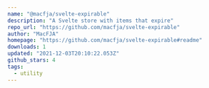 ```yaml
---
name: "@macfja/svelte-expirable"
description: "A Svelte store with items that expire"
repo_url: "https://github.com/macfja/svelte-expirable"
author: "MacFJA"
homepage: "https://github.com/macfja/svelte-expirable#readme"
downloads: 1
updated: "2021-12-03T20:10:22.053Z"
github_stars: 4
tags: 
  - utility
---
```

